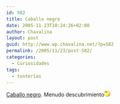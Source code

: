 ```yaml
---
id: 582
title: Caballo negro
date: 2005-11-23T10:24:26+02:00
author: Chavalina
layout: post
guid: http://www.wp.chavalina.net/?p=582
permalink: /2005/11/23/post-582/
categories:
  - Curiosidades
tags:
  - tonterías
---
```

<a href="http://caballonegro.blogspot.com/" target="_blank">Caballo negro</a>. Menudo descubrimiento![emo](/imagenes/emoticonos/pensativo.gif)